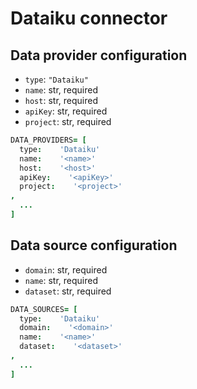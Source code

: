 # Dataiku connector

## Data provider configuration

* `type`: `"Dataiku"`
* `name`: str, required
* `host`: str, required
* `apiKey`: str, required
* `project`: str, required

```coffee
DATA_PROVIDERS= [
  type:    'Dataiku'
  name:    '<name>'
  host:    '<host>'
  apiKey:    '<apiKey>'
  project:    '<project>'
,
  ...
]
```


## Data source configuration

* `domain`: str, required
* `name`: str, required
* `dataset`: str, required

```coffee
DATA_SOURCES= [
  type:    'Dataiku'
  domain:    '<domain>'
  name:    '<name>'
  dataset:    '<dataset>'
,
  ...
]
```